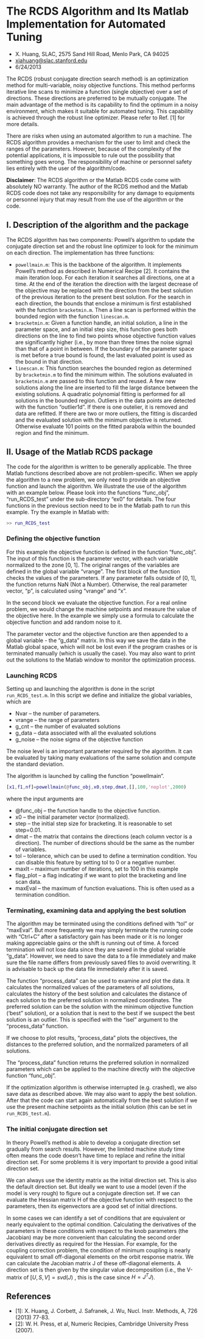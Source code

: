 # The RCDS Algorithm and Its Matlab Implementation for Automated Tuning
- X. Huang, SLAC, 2575 Sand Hill Road, Menlo Park, CA 94025
- xiahuang@slac.stanford.edu
- 6/24/2013

The RCDS (robust conjugate direction search method) is an optimization method for multi-variable, noisy objective functions. This method performs iterative line scans to minimize a function (single objective) over a set of directions. These directions are preferred to be mutually conjugate. The main advantage of the method is its capability to find the optimum in a noisy environment, which makes it suitable for automated tuning. This capability is achieved through the robust line optimizer. Please refer to Ref. [1] for more details.

There are risks when using an automated algorithm to run a machine. The RCDS algorithm provides a mechanism for the user to limit and check the ranges of the parameters. However, because of the complexity of the potential applications, it is impossible to rule out the possibility that something goes wrong. The responsibility of machine or personnel safety lies entirely with the user of the algorithm/code.

**Disclaimer**: The RCDS algorithm or the Matlab RCDS code come with absolutely NO warranty. The author of the RCDS method and the Matlab RCDS code does not take any responsibility for any damage to equipments or personnel injury that may result from the use of the algorithm or the code.

## I. Description of the algorithm and the package

The RCDS algorithm has two components: Powell’s algorithm to update the conjugate direction set and the robust line optimizer to look for the minimum on each direction. The implementation has three functions:

- `powellmain.m`: This is the backbone of the algorithm. It implements Powell’s method as described in Numerical Recipe [2]. It contains the main iteration loop. For each iteration it searches all directions, one at a time. At the end of the iteration the direction with the largest decrease of the objective may be replaced with the direction from the best solution of the previous iteration to the present best solution. For the search in each direction, the bounds that enclose a minimum is first established with the function `bracketmin.m`. Then a line scan is performed within the bounded region with the function `linescan.m`.
- `bracketmin.m`: Given a function handle, an initial solution, a line in the parameter space, and an initial step size, this function goes both directions on the line to find two points whose objective function values are significantly higher (i.e., by more than three times the noise sigma) than that of a point in between. If the boundary of the parameter space is met before a true bound is found, the last evaluated point is used as the bound in that direction.
- `linescan.m`: This function searches the bounded region as determined by `bracketmin.m` to find the minimum within. The solutions evaluated in `bracketmin.m` are passed to this function and reused. A few new solutions along the line are inserted to fill the large distance between the existing solutions. A quadratic polynomial fitting is performed for all solutions in the bounded region. Outliers in the data points are detected with the function “outlier1d”. If there is one outelier, it is removed and data are refitted. If there
are two or more outliers, the fitting is discarded and the evaluated solution with the minimum objective is returned. Otherwise evaluate 101 points on the fitted parabola within the bounded region and find the minimum.

## II. Usage of the Matlab RCDS package

The code for the algorithm is written to be generally applicable. The three Matlab functions described above are not problem-specific. When we apply the algorithm to a new problem, we only need to provide an objective function and launch the algorithm. We illustrate the use of the algorithm with an example below. Please look into the functions “func_obj”, “run_RCDS_test” under the sub-directory “ex0” for details. The four functions in the previous section need to be in the Matlab path to run this example. Try the example in Matlab with:
```matlab
>> run_RCDS_test
```

### Defining the objective function

For this example the objective function is defined in the function “func_obj”. The input of this function is the parameter vector, with each variable normalized to the zone [0, 1]. The original ranges of the variables are defined in the global variable “vrange”. The first block of the function checks the values of the parameters. If any parameter falls outside of [0, 1], the function returns NaN (Not a Number). Otherwise, the real parameter vector, “p”, is calculated using “vrange” and “x”.

In the second block we evaluate the objective function. For a real online problem, we would change the machine setpoints and measure the value of the objective here. In the example we simply use a formula to calculate the objective function and add random noise to it.

The parameter vector and the objective function are then appended to a global variable - the “g_data” matrix. In this way we save the data in the Matlab global space, which will not be lost even if the program crashes or is terminated manually (which is usually the case). You may also want to print out the solutions to the Matlab window to monitor the optimization process.

### Launching RCDS

Setting up and launching the algorithm is done in the script `run_RCDS_test.m`. In this script we define and initialize the global variables, which are 
- Nvar – the number of parameters.
- vrange – the range of parameters
- g_cnt – the number of evaluated solutions
- g_data – data associated with all the evaluated solutions
- g_noise – the noise sigma of the objective function

The noise level is an important parameter required by the algorithm. It can be evaluated by taking many evaluations of the same solution and compute the standard deviation.

The algorithm is launched by calling the function “powellmain”.
```matlab
[x1,f1,nf]=powellmain(@func_obj,x0,step,dmat,[],100,'noplot',2000)
```
where the input arguments are
- @func_obj – the function handle to the objective function.
- x0 – the initial parameter vector (normalized).
- step – the initial step size for bracketing. It is reasonable to set step=0.01.
- dmat – the matrix that contains the directions (each column vector is a direction). The number of directions should be the same as the number of variables.
- tol – tolerance, which can be used to define a termination condition. You can disable this feature by setting tol to 0 or a negative number.
- maxIt – maximum number of iterations, set to 100 in this example
- flag_plot – a flag indicating if we want to plot the bracketing and line scan data.
- maxEval – the maximum of function evaluations. This is often used as a termination condition.

### Terminating, examining data and applying the best solution

The algorithm may be terminated using the conditions defined with “tol” or “maxEval”. But more frequently we may simply terminate the running code with “Ctrl+C” after a satisfactory gain has been made or it is no longer making appreciable gains or the shift is running out of time. A forced termination will not lose data since they are saved in the global variable “g_data”. However, we need to save the data to a file immediately and make sure the file name differs from previously saved files to avoid overwriting. It is advisable to back up the data file immediately after it is saved.

The function “process_data” can be used to examine and plot the data. It calculates the normalized values of the parameters of all solutions, calculates the history of the best solution and calculates the distance of each solution to the preferred solution in normalized coordinates. The preferred solution can be the solution with the minimum objective function (‘best” solution), or a solution that is next to the best if we suspect the best solution is an outlier. This is specified with the “isel” argument to the “process_data” function.

If we choose to plot results, “process_data” plots the objectives, the distances to the preferred solution, and the normalized parameters of all solutions.

The “process_data” function returns the preferred solution in normalized parameters which can be applied to the machine directly with the objective function “func_obj”.

If the optimization algorithm is otherwise interrupted (e.g. crashed), we also save data as described above. We may also want to apply the best solution. After that the code can start again automatically from the best solution if we use the present machine setpoints as the initial solution (this can be set in `run_RCDS_test.m`).

### The initial conjugate direction set

In theory Powell’s method is able to develop a conjugate direction set gradually from search results. However, the limited machine study time often means the code doesn’t have time to replace and refine the initial direction set. For some problems it is very important to provide a good initial direction set.

We can always use the identity matrix as the initial direction set. This is also the default direction set. But ideally we want to use a model (even if the model is very rough) to figure out a
conjugate direction set. If we can evaluate the Hessian matrix H of the objective function with respect to the parameters, then its eigenvectors are a good set of initial directions.

In some cases we can identify a set of conditions that are equivalent or nearly equivalent to the optimal condition. Calculating the derivatives of the parameters in these conditions with respect to the knob parameters (the Jacobian) may be more convenient than calculating the second order derivatives directly as required for the Hessian. For example, for the coupling correction problem, the condition of minimum coupling is nearly equivalent to small off-diagonal elements on the orbit response matrix. We can calculate the Jacobian matrix J of these off-diagonal elements. A direction set is then given by the singular value decomposition (i.e., the V-matrix of $`[U,S,V] = svd(J)`$ , this is the case since $`H = J^TJ`$).

## References
- [1]: X. Huang, J. Corbett, J. Safranek, J. Wu, Nucl. Instr. Methods, A, 726 (2013) 77-83.
- [2]: W. H. Press, et al, Numeric Recipies, Cambridge University Press (2007).
